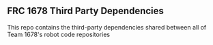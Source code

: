 ## FRC 1678 Third Party Dependencies
This repo contains the third-party dependencies shared between all of Team 1678's robot code repositories
